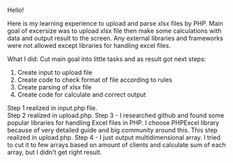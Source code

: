 Hello!

Here is my learning experience to upload and parse xlsx files by PHP. 
Main goal of excersize was to upload xlsx file then make some calculations with data and output result to the screen.
Any external libraries and frameworks were not allowed except libraries for handling excel files.

What I did:
Сut main goal into little tasks and as result got next steps:
1. Create input to upload file
2. Create code to check format of file according to rules
3. Create parsing of xlsx file
4. Create code for calculate and correct output 

Step 1 realized in input.php file.<br>
Step 2 realized in upload.php.
Step 3 - I researched github and found some popular libraries for handling Excel files in PHP. I choose PHPExcel library because of very detailed guide and big community around this. This step realized in upload.php.
Step 4 - I just output multidimensional array. I tried to cut it to few arrays based on amount of clients and calculate sum of each array, but I didn't get right result.
